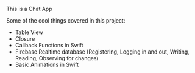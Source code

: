 
This is a Chat App

Some of the cool things covered in this project:

- Table View
- Closure
- Callback Functions in Swift
- Firebase Realtime database (Registering, Logging in and out, Writing, Reading, Observing for changes)
- Basic Animations in Swift
